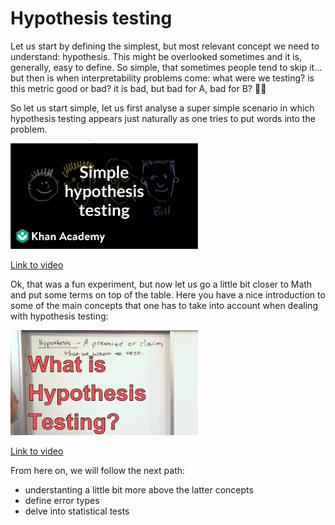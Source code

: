 # Hypothesis testing

Let us start by defining the simplest, but most relevant concept we need to understand: hypothesis. This might be overlooked sometimes and it is, generally, easy to define. So simple, that sometimes people tend to skip it... but then is when interpretability problems come: what were we testing? is this metric good or bad? it is bad, but bad for A, bad for B? 😵‍💫

So let us start simple, let us first analyse a super simple scenario in which hypothesis testing appears just naturally as one tries to put words into the problem.

<img src="../images/5D1gV37bKXYhd.jpg" alt="" width="300" height="auto">

[Link to video](https://www.youtube.com/watch?v=5D1gV37bKXY)


Ok, that was a fun experiment, but now let us go a little bit closer to Math and put some terms on top of the table. Here you have a nice introduction to some of the main concepts that one has to take into account when dealing with hypothesis testing:


<img src="../images/VK-rnA3-41chd.jpg" alt="" width="300" height="auto">

[Link to video](https://www.youtube.com/watch?v=VK-rnA3-41c)


From here on, we will follow the next path:
- understanting a little bit more above the latter concepts
- define error types
- delve into statistical tests 